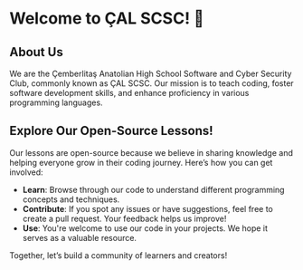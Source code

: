 # Welcome to ÇAL SCSC! 👋

## About Us

We are the Çemberlitaş Anatolian High School Software and Cyber Security Club, commonly known as ÇAL SCSC. Our mission is to teach coding, foster software development skills, and enhance proficiency in various programming languages.

## Explore Our Open-Source Lessons!

Our lessons are open-source because we believe in sharing knowledge and helping everyone grow in their coding journey. Here’s how you can get involved:

- **Learn**: Browse through our code to understand different programming concepts and techniques.
- **Contribute**: If you spot any issues or have suggestions, feel free to create a pull request. Your feedback helps us improve!
- **Use**: You're welcome to use our code in your projects. We hope it serves as a valuable resource.

Together, let’s build a community of learners and creators!

